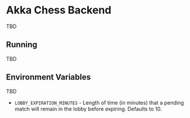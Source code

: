 # Akka Chess Backend
TBD

## Running
TBD

## Environment Variables

TBD

* `LOBBY_EXPIRATION_MINUTES` - Length of time (in minutes) that a pending match will remain in the lobby before expiring. Defaults to 10.
